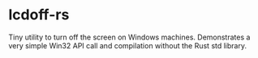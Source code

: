 # lcdoff-rs

Tiny utility to turn off the screen on Windows machines. Demonstrates a very simple Win32 API call and compilation without the Rust std library.
